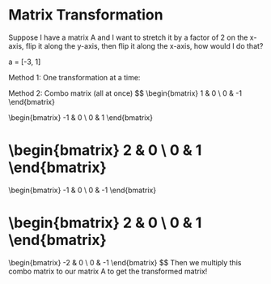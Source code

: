 # Matrix Transformation
Suppose I have a matrix A and I want to stretch it by a factor of 2 on the x-axis, flip it along the y-axis, then flip it along the x-axis, how would I do that?

a = [-3, 1]

Method 1: One transformation at a time:

Method 2: Combo matrix (all at once)
$$ 
\begin{bmatrix}
1 & 0 \\
0 & -1 
\end{bmatrix} 

\begin{bmatrix}
-1 & 0 \\
0 & 1 
\end{bmatrix} 

\begin{bmatrix}
2 & 0 \\
0 & 1 
\end{bmatrix}
=
\begin{bmatrix}
-1 & 0 \\
0 & -1 
\end{bmatrix} 

\begin{bmatrix}
2 & 0 \\
0 & 1 
\end{bmatrix}
=
\begin{bmatrix}
-2 & 0 \\
0 & -1 
\end{bmatrix}
$$
Then we multiply this combo matrix to our matrix A to get the transformed matrix!

